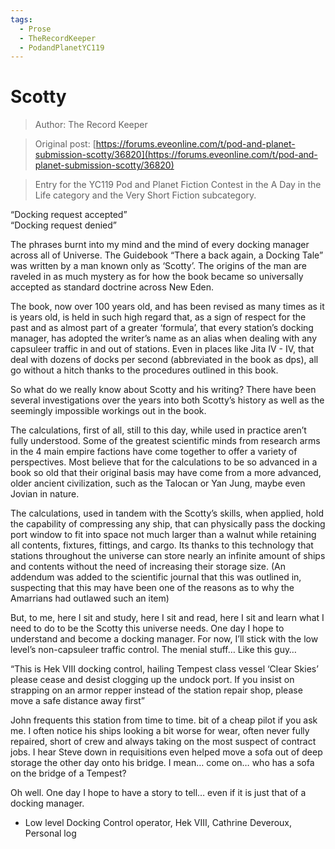 ```yaml
---
tags:
  - Prose
  - TheRecordKeeper
  - PodandPlanetYC119
---
```


# Scotty

> Author: The Record Keeper

> Original post: [https://forums.eveonline.com/t/pod-and-planet-submission-scotty/36820](https://forums.eveonline.com/t/pod-and-planet-submission-scotty/36820)

> Entry for the YC119 Pod and Planet Fiction Contest in the A Day in the Life category and the Very Short Fiction subcategory.


“Docking request accepted” <br> “Docking request denied”

The phrases burnt into my mind and the mind of every docking manager across all of Universe. The Guidebook “There a back again, a Docking Tale” was written by a man known only as ‘Scotty’. The origins of the man are raveled in as much mystery as for how the book became so universally accepted as standard doctrine across New Eden.

The book, now over 100 years old, and has been revised as many times as it is years old, is held in such high regard that, as a sign of respect for the past and as almost part of a greater ‘formula’, that every station’s docking manager, has adopted the writer’s name as an alias when dealing with any capsuleer traffic in and out of stations. Even in places like Jita IV - IV, that deal with dozens of docks per second (abbreviated in the book as dps), all go without a hitch thanks to the procedures outlined in this book.

So what do we really know about Scotty and his writing?
There have been several investigations over the years into both Scotty’s history as well as the seemingly impossible workings out in the book.

The calculations, first of all, still to this day, while used in practice aren’t fully understood. Some of the greatest scientific minds from research arms in the 4 main empire factions have come together to offer a variety of perspectives. Most believe that for the calculations to be so advanced in a book so old that their original basis may have come from a more advanced, older ancient civilization, such as the Talocan or Yan Jung, maybe even Jovian in nature.

The calculations, used in tandem with the Scotty’s skills, when applied, hold the capability of compressing any ship, that can physically pass the docking port window to fit into space not much larger than a walnut while retaining all contents, fixtures, fittings, and cargo. Its thanks to this technology that stations throughout the universe can store nearly an infinite amount of ships and contents without the need of increasing their storage size.
(An addendum was added to the scientific journal that this was outlined in, suspecting that this may have been one of the reasons as to why the Amarrians had outlawed such an item)

But, to me, here I sit and study, here I sit and read, here I sit and learn what I need to do to be the Scotty this universe needs. One day I hope to understand and become a docking manager. For now, I’ll stick with the low level’s non-capsuleer traffic control. The menial stuff… Like this guy…

“This is Hek VIII docking control, hailing Tempest class vessel ‘Clear Skies’ please cease and desist clogging up the undock port. If you insist on strapping on an armor repper instead of the station repair shop, please move a safe distance away first”

John frequents this station from time to time. bit of a cheap pilot if you ask me. I often notice his ships looking a bit worse for wear, often never fully repaired, short of crew and always taking on the most suspect of contract jobs. I hear Steve down in requisitions even helped move a sofa out of deep storage the other day onto his bridge. I mean… come on… who has a sofa on the bridge of a Tempest?

Oh well. One day I hope to have a story to tell… even if it is just that of a docking manager.

- Low level Docking Control operator, Hek VIII, Cathrine Deveroux, Personal log